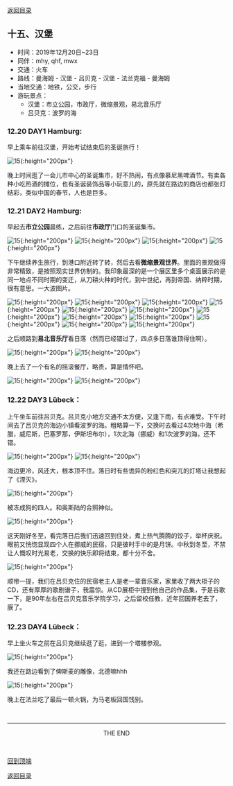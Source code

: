 [返回目录](README.md)

## 十五、汉堡

- 时间：2019年12月20日~23日
- 同伴：mhy, qhf, mwx
- 交通：火车
- 路线：曼海姆 - 汉堡 - 吕贝克 - 汉堡 - 法兰克福 - 曼海姆
- 当地交通：地铁，公交，步行
- 游玩景点：
    - 汉堡：市立公园，市政厅，微缩景观，易北音乐厅
    - 吕贝克：波罗的海

### 12.20 DAY1 Hamburg: 

早上乘车前往汉堡，开始考试结束后的圣诞旅行！

![15](hamburg_images/ham1.JPG){:height="200px"}

晚上时间逛了一会儿市中心的圣诞集市，好不热闹，有点像慕尼黑啤酒节。有卖各种小吃热酒的摊位，也有圣诞装饰品等小玩意儿的，原先就在路边的商店也都张灯结彩，类似中国的春节，人也是巨多。

### 12.21 DAY2 Hamburg: 

早起去**市立公园**晨练，之后前往**市政厅**门口的圣诞集市。

![15](hamburg_images/ham2.JPG){:height="200px"}
![15](hamburg_images/ham3.JPG){:height="200px"}
![15](hamburg_images/ham4.JPG){:height="200px"}
![15](hamburg_images/ham5.JPG){:height="200px"}

下午继续养生旅行，到港口附近转了转，然后去看**微缩景观世界**。里面的景观做得非常精致，是按照现实世界仿制的。我印象最深的是一个展区里多个桌面展示的是同一地点不同时期的变迁，从刀耕火种的时代，到中世纪，再到帝国、纳粹时期，很有意思。一大波图片。

![15](hamburg_images/ham6.JPG){:height="200px"}
![15](hamburg_images/ham7.JPG){:height="200px"}
![15](hamburg_images/ham8.JPG){:height="200px"}
![15](hamburg_images/ham9.JPG){:height="200px"}
![15](hamburg_images/ham10.JPG){:height="200px"}
![15](hamburg_images/ham11.JPG){:height="200px"}
![15](hamburg_images/ham12.JPG){:height="200px"}
![15](hamburg_images/ham13.JPG){:height="200px"}
![15](hamburg_images/ham14.JPG){:height="200px"}
![15](hamburg_images/ham15.JPG){:height="200px"}
![15](hamburg_images/ham16.JPG){:height="200px"}
![15](hamburg_images/ham17.JPG){:height="200px"}

之后顺路到**易北音乐厅**看日落（然而已经错过了，四点多日落谁顶得住啊）。

![15](hamburg_images/ham18.JPG){:height="200px"}
![15](hamburg_images/ham19.JPG){:height="200px"}

晚上去了一个有名的摇滚餐厅，略贵，算是情怀吧。

![15](hamburg_images/ham20.JPG){:height="200px"}
![15](hamburg_images/ham21.JPG){:height="200px"}

### 12.22 DAY3 Lübeck：

上午坐车前往吕贝克。吕贝克小地方交通不太方便，又逢下雨，有点难受。下午时间去了吕贝克的海边小镇看波罗的海。粗略算一下，交换时去看过4次地中海（希腊，威尼斯，巴塞罗那，伊斯坦布尔），1次北海（挪威）和1次波罗的海，还不错。

![15](hamburg_images/lu1.JPG){:height="200px"}
![15](hamburg_images/lu2.JPG){:height="200px"}

海边更冷，风还大，根本顶不住。落日时有些诡异的粉红色和突兀的灯塔让我想起了《湮灭》。

![15](hamburg_images/lu3.JPG){:height="200px"}

被冻成狗的四人。和奥斯陆的合照神似。

![15](hamburg_images/lu4.JPG){:height="200px"}

这天刚好冬至，看完落日后我们迅速回到住处，煮上热气腾腾的饺子，举杯庆祝。眼前又恍惚显现四个人在挪威的民宿，只是彼时手中的是月饼。中秋到冬至，不禁让人慨叹时光易老，交换的快乐即将结束，都十分不舍。

![15](hamburg_images/lu5.JPG){:height="200px"}

顺带一提，我们在吕贝克住的民宿老主人是老一辈音乐家，家里收了两大柜子的CD，还有厚厚的歌剧谱子，我震惊。从CD展柜中搜到他自己的作品集，于是谷歌一下，是90年左右在吕贝克音乐学院学习，之后留校任教，近年回国养老去了，膜了。

### 12.23 DAY4 Lübeck：

早上坐火车之前在吕贝克继续逛了逛，进到一个塔楼参观。

![15](hamburg_images/lu6.JPG){:height="200px"}

我还在路边看到了俾斯麦的雕像，北德嘛hhh

![15](hamburg_images/lu7.JPG){:height="200px"}

晚上在法兰吃了最后一顿火锅，为马老板回国饯别。

&nbsp;

---
<center>THE END</center>

&nbsp;

[回到顶端](#十五汉堡)

[返回目录](README.md)